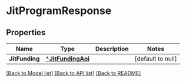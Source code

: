 # JitProgramResponse

## Properties
Name | Type | Description | Notes
------------ | ------------- | ------------- | -------------
**JitFunding** | [***JitFundingApi**](jit_funding_api.md) |  | [default to null]

[[Back to Model list]](../README.md#documentation-for-models) [[Back to API list]](../README.md#documentation-for-api-endpoints) [[Back to README]](../README.md)


